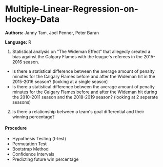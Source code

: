 # Multiple-Linear-Regression-on-Hockey-Data
**Authors:** Janny Tam, Joel Penner, Peter Baran

**Language:** R

1. Statistical analysis on "The Wideman Effect" that allegedly created a bias against the Calgary Flames with the league's referees in the 2015-2016 season. 
- Is there a statistical difference between the average amount of penalty minutes for the Calgary Flames before and after the Wideman hit in the 2015-2016 season? (looking at a single season)
- Is there a statistical difference between the average amount of penalty minutes for the Calgary Flames before and after the Wideman hit during the 2010-2011 season and the 2018-2019 season? (looking at 2 seperate seasons)

2. Is there a relationship between a team's goal differential and their winning percentage?

#### Procedure
- Hypothesis Testing (t-test)
- Permutation Test
- Bootstrap Method
- Confidence Intervals
- Predicting future win percentage
